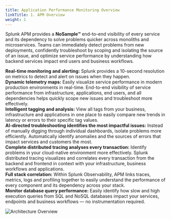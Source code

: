 ```yaml
---
title: Application Performance Monitoring Overview
linkTitle: 1. APM Overview
weight: 1
---
```


Splunk APM provides a **NoSample™** end-to-end visibility of every service and its dependency to solve problems quicker across monoliths and microservices. Teams can immediately detect problems from new deployments, confidently troubleshoot by scoping and isolating the source of an issue, and optimize service performance by understanding how backend services impact end users and business workflows.

**Real-time monitoring and alerting:** Splunk provides a 10-second resolution on metrics to detect and alert on issues when they happen.  
**Dynamic telemetry maps:** Easily visualize service performance in modern production environments in real-time. End-to-end visibility of service performance from infrastructure, applications, end users, and all dependencies helps quickly scope new issues and troubleshoot more effectively.  
**Intelligent tagging and analysis:** View all tags from your business, infrastructure and applications in one place to easily compare new trends in latency or errors to their specific tag values.  
**AI-directed troubleshooting identifies the most impactful issues:** Instead of manually digging through individual dashboards, isolate problems more efficiently. Automatically identify anomalies and the sources of errors that impact services and customers the most.  
**Complete distributed tracing analyses every transaction:** Identify problems in your cloud-native environment more effectively. Splunk distributed tracing visualizes and correlates every transaction from the backend and frontend in context with your infrastructure, business workflows and applications.  
**Full stack correlation:** Within Splunk Observability, APM links traces, metrics, logs and profiling together to easily understand the performance of every component and its dependency across your stack.  
**Monitor database query performance:** Easily identify how slow and high execution queries from SQL and NoSQL databases impact your services, endpoints and business workflows — no instrumentation required.  

![Architecture Overview](../images/arch-overview.png)
